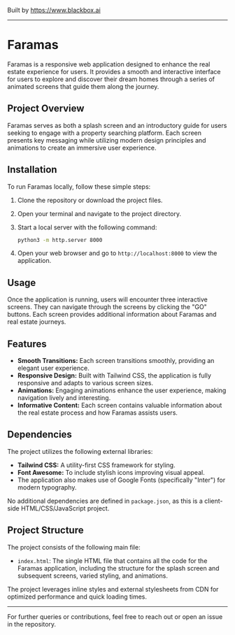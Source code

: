 
Built by https://www.blackbox.ai

---

# Faramas

Faramas is a responsive web application designed to enhance the real estate experience for users. It provides a smooth and interactive interface for users to explore and discover their dream homes through a series of animated screens that guide them along the journey.

## Project Overview

Faramas serves as both a splash screen and an introductory guide for users seeking to engage with a property searching platform. Each screen presents key messaging while utilizing modern design principles and animations to create an immersive user experience.

## Installation

To run Faramas locally, follow these simple steps:

1. Clone the repository or download the project files.
2. Open your terminal and navigate to the project directory.
3. Start a local server with the following command:

   ```bash
   python3 -m http.server 8000
   ```

4. Open your web browser and go to `http://localhost:8000` to view the application.

## Usage

Once the application is running, users will encounter three interactive screens. They can navigate through the screens by clicking the "GO" buttons. Each screen provides additional information about Faramas and real estate journeys.

## Features

- **Smooth Transitions:** Each screen transitions smoothly, providing an elegant user experience.
- **Responsive Design:** Built with Tailwind CSS, the application is fully responsive and adapts to various screen sizes.
- **Animations:** Engaging animations enhance the user experience, making navigation lively and interesting.
- **Informative Content:** Each screen contains valuable information about the real estate process and how Faramas assists users.

## Dependencies

The project utilizes the following external libraries:

- **Tailwind CSS:** A utility-first CSS framework for styling.
- **Font Awesome:** To include stylish icons improving visual appeal.
- The application also makes use of Google Fonts (specifically "Inter") for modern typography.

No additional dependencies are defined in `package.json`, as this is a client-side HTML/CSS/JavaScript project.

## Project Structure

The project consists of the following main file:

- `index.html`: The single HTML file that contains all the code for the Faramas application, including the structure for the splash screen and subsequent screens, varied styling, and animations.

The project leverages inline styles and external stylesheets from CDN for optimized performance and quick loading times.

---

For further queries or contributions, feel free to reach out or open an issue in the repository.